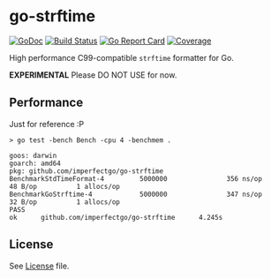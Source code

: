 # go-strftime

[![GoDoc](https://godoc.org/github.com/imperfectgo/go-strftime?status.svg)](https://godoc.org/github.com/imperfectgo/go-strftime) 
[![Build Status](https://travis-ci.org/imperfectgo/go-strftime.svg?branch=master)](https://travis-ci.org/imperfectgo/go-strftime)
[![Go Report Card](https://goreportcard.com/badge/github.com/imperfectgo/go-strftime)](https://goreportcard.com/report/github.com/imperfectgo/go-strftime)
[![Coverage](https://codecov.io/gh/imperfectgo/go-strftime/branch/master/graph/badge.svg)](https://codecov.io/gh/imperfectgo/go-strftime)

High performance C99-compatible `strftime` formatter for Go.

**EXPERIMENTAL** Please DO NOT USE for now.

## Performance

Just for reference :P

```
> go test -bench Bench -cpu 4 -benchmem .

goos: darwin
goarch: amd64
pkg: github.com/imperfectgo/go-strftime
BenchmarkStdTimeFormat-4         5000000               356 ns/op              48 B/op          1 allocs/op
BenchmarkGoStrftime-4            5000000               347 ns/op              32 B/op          1 allocs/op
PASS
ok      github.com/imperfectgo/go-strftime      4.245s
```

## License

See [License](./LICENSE) file.
